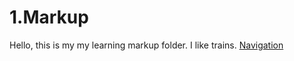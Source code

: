# 1.Markup

Hello, this is my my learning markup folder.
I like trains.
[Navigation](https://zegerke.github.io/learning-Markup/)
